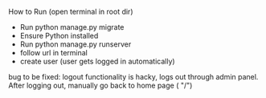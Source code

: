 How to Run (open terminal in root dir)
- Run python manage.py migrate
- Ensure Python installed
- Run python manage.py runserver
- follow url in terminal
- create user (user gets logged in automatically)

bug to be fixed: logout functionality is hacky, logs out through admin panel. After logging out, manually go back to home page ( "/")
